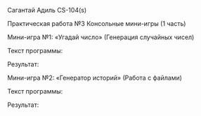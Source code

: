 Сагантай Адиль CS-104(s)

Практическая работа №3 Консольные мини-игры (1 часть)

Мини-игра №1: «Угадай число» (Генерация случайных чисел)

Текст программы:

Результат:



Мини-игра №2: «Генератор историй» (Работа с файлами)

Текст программы:

Результат: 



